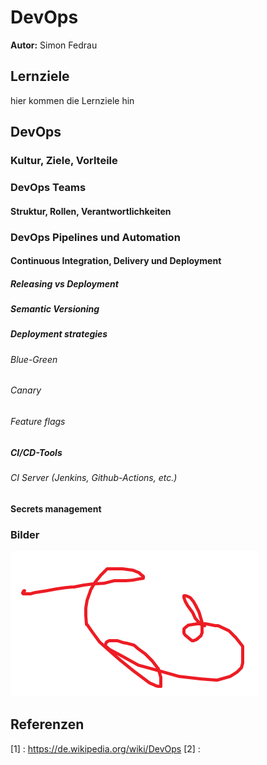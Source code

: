 # DevOps

**Autor:** Simon Fedrau


## Lernziele

hier kommen die Lernziele hin



## DevOps



### Kultur, Ziele, Vorlteile



### DevOps Teams
#### Struktur, Rollen, Verantwortlichkeiten
### DevOps Pipelines und Automation
#### Continuous Integration, Delivery und Deployment
##### Releasing vs Deployment
##### Semantic Versioning
##### Deployment strategies
###### Blue-Green
###### Canary
###### Feature flags
##### CI/CD-Tools
###### CI Server (Jenkins, Github-Actions, etc.)
#### Secrets management

### Bilder

![](media/image.jpg)

## Referenzen

[1] : https://de.wikipedia.org/wiki/DevOps
[2] :   
